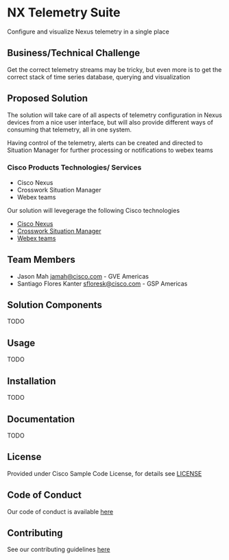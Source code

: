 # NX Telemetry Suite

Configure and visualize Nexus telemetry in a single place


## Business/Technical Challenge

Get the correct telemetry streams may be tricky, but even more is to get the correct stack of time series database, querying and visualization

## Proposed Solution

The solution will take care of all aspects of telemetry configuration in Nexus devices from a nice user interface,
but will also provide different ways of consuming that telemetry, all in one system. 

Having control of the telemetry, alerts can be created and directed to Situation Manager for further processing or 
notifications to webex teams


### Cisco Products Technologies/ Services

* Cisco Nexus
* Crosswork Situation Manager
* Webex teams

Our solution will levegerage the following Cisco technologies

* [Cisco Nexus](https://www.cisco.com/c/en/us/products/switches/data-center-switches/index.html)
* [Crosswork Situation Manager](https://www.cisco.com/c/en/us/support/cloud-systems-management/crosswork-situation-manager/model.html)
* [Webex teams](https://www.webex.com/team-collaboration.html)

## Team Members

* Jason Mah <jamah@cisco.com> - GVE Americas
* Santiago Flores Kanter <sfloresk@cisco.com> - GSP Americas


## Solution Components

TODO

## Usage

TODO

## Installation

TODO

## Documentation

TODO

## License

Provided under Cisco Sample Code License, for details see [LICENSE](./LICENSE.md)

## Code of Conduct

Our code of conduct is available [here](./CODE_OF_CONDUCT.md)

## Contributing

See our contributing guidelines [here](./CONTRIBUTING.md)
